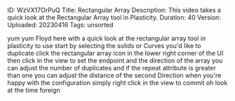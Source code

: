 ID: WzVX17OrPuQ
Title: Rectangular Array
Description: This video takes a quick look at the Rectangular Array tool in Plasticity.
Duration: 40
Version: 
Uploaded: 20230416
Tags: unsorted

yum yum
Floyd here with a quick look at the
rectangular array tool in plasticity to
use start by selecting the solids or
Curves you'd like to duplicate click the
rectangular array icon in the lower
right corner of the UI then click in the
view to set the endpoint and the
direction of the array you can adjust
the number of duplicates
and if the repeat attribute is greater
than one you can adjust the distance of
the second Direction when you're happy
with the configuration simply right
click in the view to commit oh look at
the time
foreign
